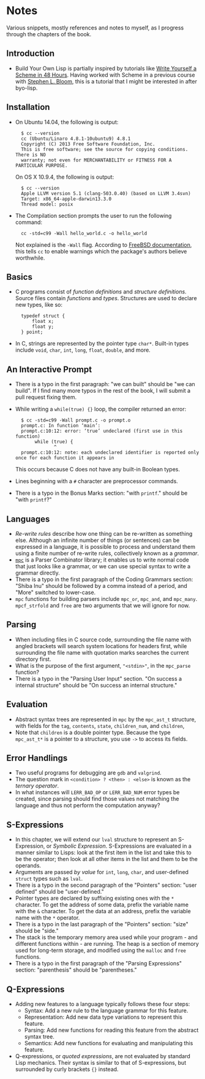 # Notes

Various snippets, mostly references and notes to myself, as I progress through
the chapters of the book.

## Introduction

* Build Your Own Lisp is partially inspired by tutorials like [Write Yourself a Scheme in 48 Hours](http://en.wikibooks.org/wiki/Write_Yourself_a_Scheme_in_48_Hours).
  Having worked with Scheme in a previous course with [Stephen L. Bloom](http://www.cs.stevens.edu/~bloom/),
  this is a tutorial that I might be interested in after byo-lisp.

## Installation

* On Ubuntu 14.04, the following is output:

        $ cc --version
        cc (Ubuntu/Linaro 4.8.1-10ubuntu9) 4.8.1
        Copyright (C) 2013 Free Software Foundation, Inc.
        This is free software; see the source for copying conditions.  There is NO
        warranty; not even for MERCHANTABILITY or FITNESS FOR A PARTICULAR PURPOSE.
    On OS X 10.9.4, the following is output:

        $ cc --version
        Apple LLVM version 5.1 (clang-503.0.40) (based on LLVM 3.4svn)
        Target: x86_64-apple-darwin13.3.0
        Thread model: posix
* The Compilation section prompts the user to run the following command:

        cc -std=c99 -Wall hello_world.c -o hello_world
    Not explained is the `-Wall` flag. According to [FreeBSD documentation](http://www.freebsd.org/doc/en/books/developers-handbook/tools-compiling.html),
    this tells `cc` to enable warnings which the package's authors believe worthwhile.

## Basics

* C programs consist of *function definitions* and *structure definitions*.
  Source files contain *functions* and *types*. Structures are used to declare
  new types, like so:

        typedef struct {
            float x;
            float y;
        } point;
* In C, strings are represented by the pointer type `char*`. Built-in types
  include `void`, `char`, `int`, `long`, `float`, `double`, and more.

## An Interactive Prompt

* There is a typo in the first paragraph: "we can built" should be "we can
  build". If I find many more typos in the rest of the book, I will submit a
  pull request fixing them.
* While writing a `while(true) {}` loop, the compiler returned an error:

        $ cc -std=c99 -Wall prompt.c -o prompt.o
        prompt.c: In function ‘main’:
        prompt.c:10:12: error: ‘true’ undeclared (first use in this function)
             while (true) {
                    ^
        prompt.c:10:12: note: each undeclared identifier is reported only once for each function it appears in
    This occurs because C does not have any built-in Boolean types.
* Lines beginning with a `#` character are preprocessor commands.
* There is a typo in the Bonus Marks section: "with `printf`." should be "with
  `printf`?"

## Languages

* *Re-write rules* describe how one thing can be re-written as something else.
  Although an infinite number of things (or sentences) can be expressed in a
  language, it is possible to process and understand them using a finite number
  of re-write rules, collectively known as a *grammar*.
* [`mpc`](https://github.com/orangeduck/mpc) is a Parser Combinator library; it
  enables us to write normal code that just looks like a grammar, or we can use
  special syntax to write a grammar directly.
* There is a typo in the first paragraph of the Coding Grammars section: "Shiba
  Inu" should be followed by a comma instead of a period, and "More" switched to
  lower-case.
* `mpc` functions for building parsers include `mpc_or`, `mpc_and`, and
  `mpc_many`. `mpcf_strfold` and `free` are two arguments that we will ignore
  for now.

## Parsing

* When including files in C source code, surrounding the file name with angled
  brackets will search system locations for headers first, while surrounding the
  file name with quotation marks searches the current directory first.
* What is the purpose of the first argument, `"<stdin>"`, in the `mpc_parse`
  function?
* There is a typo in the "Parsing User Input" section. "On success a internal
  structure" should be "On success an internal structure."


## Evaluation

* Abstract syntax trees are represented in `mpc` by the `mpc_ast_t` structure,
  with fields for the `tag`, `contents`, `state`, `children_num`, and `children`,
* Note that `children` is a double pointer type. Because the type `mpc_ast_t*`
  is a pointer to a structure, you use `->` to access its fields.

## Error Handlings

* Two useful programs for debugging are `gdb` and `valgrind`.
* The question mark in `<condition> ? <then> : <else>` is known as the *ternary
  operator*.
* In what instances will `LERR_BAD_OP` or `LERR_BAD_NUM` error types be created,
  since parsing should find those values not matching the language and thus not
  perform the computation anyway?

## S-Expressions

* In this chapter, we will extend our `lval` structure to represent an
  S-Expression, or *Symbolic Expression*. S-Expressions are evaluated in a
  manner similar to Lisps: look at the first item in the list and take this to
  be the operator; then look at all other items in the list and them to be the
  operands.
* Arguments are passed *by value* for `int`, `long`, `char`, and user-defined
  `struct` types such as `lval`.
* There is a typo in the second paragraph of the "Pointers" section: "user
  defined" should be "user-defined."
* Pointer types are declared by suffixing existing ones with the `*` character.
  To get the address of some data, prefix the variable name with the `&`
  character. To get the data at an address, prefix the variable name with the
  `*` operator.
* There is a typo in the last paragraph of the "Pointers" section: "size" should
  be "side."
* The stack is the temporary memory area used while your program - and different
  functions within - are running. The heap is a section of memory used for
  long-term storage, and modified using the `malloc` and `free` functions.
* There is a typo in the first paragraph of the "Parsing Expressions" section:
  "parenthesis" should be "parentheses."

## Q-Expressions

* Adding new features to a language typically follows these four steps:
    * Syntax: Add a new rule to the language grammar for this feature.
    * Representation: Add new data type variations to represent this feature.
    * Parsing: Add new functions for reading this feature from the abstract
      syntax tree.
    * Semantics: Add new functions for evaluating and manipulating this feature.
* Q-expressions, or *quoted expressions*, are not evaluated by standard Lisp
  mechanics. Their syntax is similar to that of S-expressions, but surrounded
  by curly brackets `{}` instead.

